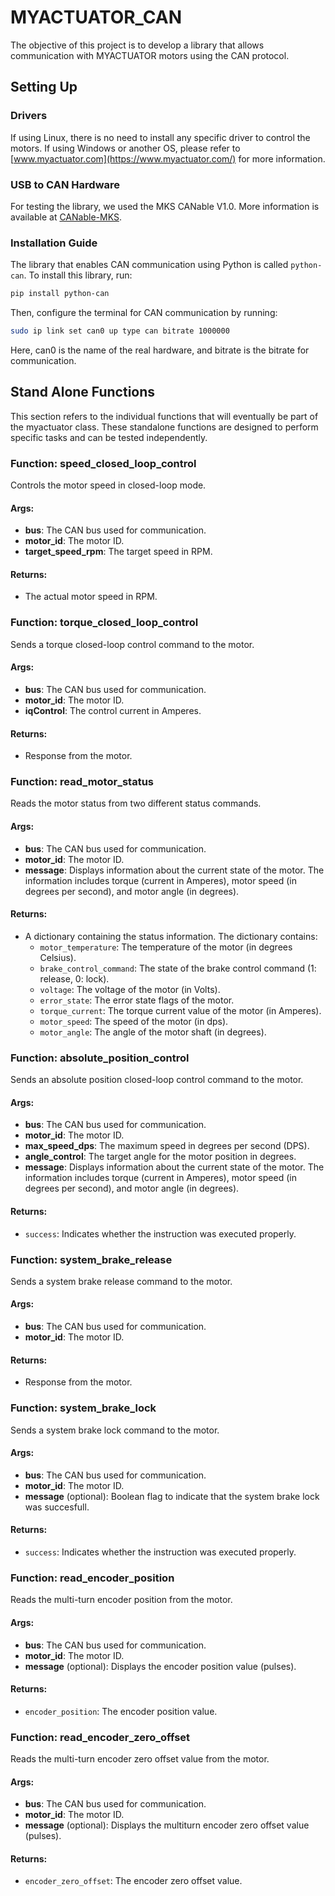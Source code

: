 # MYACTUATOR_CAN
The objective of this project is to develop a library that allows communication with MYACTUATOR motors using the CAN protocol.

## Setting Up 

### Drivers
If using Linux, there is no need to install any specific driver to control the motors. If using Windows or another OS, please refer to [www.myactuator.com](https://www.myactuator.com/) for more information.

### USB to CAN Hardware
For testing the library, we used the MKS CANable V1.0. More information is available at [CANable-MKS](https://github.com/makerbase-mks/CANable-MKS/tree/main).

### Installation Guide

The library that enables CAN communication using Python is called `python-can`. To install this library, run:
```bash
pip install python-can
```
Then, configure the terminal for CAN communication by running:
```bash
sudo ip link set can0 up type can bitrate 1000000
```
Here, can0 is the name of the real hardware, and bitrate is the bitrate for communication.

## Stand Alone Functions
This section refers to the individual functions that will eventually be part of the myactuator class. These standalone functions are designed to perform specific tasks and can be tested independently.

### Function: speed_closed_loop_control

Controls the motor speed in closed-loop mode.

#### Args:
- **bus**: The CAN bus used for communication.
- **motor_id**: The motor ID.
- **target_speed_rpm**: The target speed in RPM.

#### Returns:
- The actual motor speed in RPM.

### Function: torque_closed_loop_control

Sends a torque closed-loop control command to the motor.

#### Args:
- **bus**: The CAN bus used for communication.
- **motor_id**: The motor ID.
- **iqControl**: The control current in Amperes.

#### Returns:
- Response from the motor.

### Function: read_motor_status

Reads the motor status from two different status commands.

#### Args:
- **bus**: The CAN bus used for communication.
- **motor_id**: The motor ID.
- **message**: Displays information about the current state of the motor. The information includes torque (current in Amperes), motor speed (in degrees per second), and motor angle (in degrees).

#### Returns:
- A dictionary containing the status information. The dictionary contains:
    - `motor_temperature`: The temperature of the motor (in degrees Celsius).
    - `brake_control_command`: The state of the brake control command (1: release, 0: lock).
    - `voltage`: The voltage of the motor (in Volts).
    - `error_state`: The error state flags of the motor.
    - `torque_current`: The torque current value of the motor (in Amperes).
    - `motor_speed`: The speed of the motor (in dps).
    - `motor_angle`: The angle of the motor shaft (in degrees).

### Function: absolute_position_control

Sends an absolute position closed-loop control command to the motor.

#### Args:
- **bus**: The CAN bus used for communication.
- **motor_id**: The motor ID.
- **max_speed_dps**: The maximum speed in degrees per second (DPS).
- **angle_control**: The target angle for the motor position in degrees.
- **message**: Displays information about the current state of the motor. The information includes torque (current in Amperes), motor speed (in degrees per second), and motor angle (in degrees).

#### Returns:
- `success`: Indicates whether the instruction was executed properly.

### Function: system_brake_release

Sends a system brake release command to the motor.

#### Args:
- **bus**: The CAN bus used for communication.
- **motor_id**: The motor ID.

#### Returns:
- Response from the motor.

### Function: system_brake_lock

Sends a system brake lock command to the motor.

#### Args:
- **bus**: The CAN bus used for communication.
- **motor_id**: The motor ID.
- **message** (optional): Boolean flag to indicate that the system brake lock was succesfull.

#### Returns:
- `success`: Indicates whether the instruction was executed properly.

### Function: read_encoder_position

Reads the multi-turn encoder position from the motor.

#### Args:
- **bus**: The CAN bus used for communication.
- **motor_id**: The motor ID.
- **message** (optional): Displays the encoder position value (pulses). 

#### Returns:
- `encoder_position`: The encoder position value.

### Function: read_encoder_zero_offset

Reads the multi-turn encoder zero offset value from the motor.

#### Args:
- **bus**: The CAN bus used for communication.
- **motor_id**: The motor ID.
- **message** (optional): Displays the multiturn encoder zero offset value (pulses).

#### Returns:
- `encoder_zero_offset`: The encoder zero offset value.

